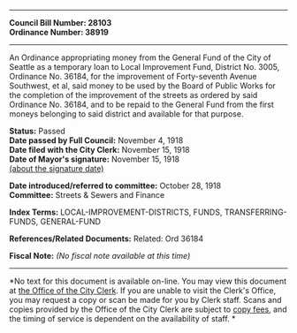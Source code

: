 * * * * *  
  
**Council Bill Number: [](#h0)[](#h2)28103**   
**Ordinance Number: 38919**  
  
* * * * *  
  
An Ordinance appropriating money from the General Fund of the City of Seattle as a temporary loan to Local Improvement Fund, District No. 3005, Ordinance No. 36184, for the improvement of Forty-seventh Avenue Southwest, et al, said money to be used by the Board of Public Works for the completion of the improvement of the streets as ordered by said Ordinance No. 36184, and to be repaid to the General Fund from the first moneys belonging to said district and available for that purpose.  
  
**Status:** Passed   
**Date passed by Full Council:** November 4, 1918   
**Date filed with the City Clerk:** November 15, 1918   
**Date of Mayor's signature:** November 15, 1918   
[(about the signature date)](/~public/approvaldate.htm)   
  
  
**Date introduced/referred to committee:** October 28, 1918   
**Committee:** Streets & Sewers and Finance   
  
**Index Terms:** LOCAL-IMPROVEMENT-DISTRICTS, FUNDS, TRANSFERRING-FUNDS, GENERAL-FUND  
  
**References/Related Documents:** Related: Ord 36184  
  
**Fiscal Note:** *(No fiscal note available at this time)*  
  
* * * * *  
  
*No text for this document is available on-line. You may view this document at [the Office of the City Clerk](http://www.seattle.gov/leg/clerk/contactUs.htm). If you are unable to visit the Clerk's Office, you may request a copy or scan be made for you by Clerk staff. Scans and copies provided by the Office of the City Clerk are subject to [copy fees](http://clerk.seattle.gov/~public/clerkfees.htm), and the timing of service is dependent on the availability of staff. *  
  
  
